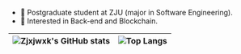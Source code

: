 - 📖 Postgraduate student at ZJU (major in Software Engineering).
- 🍭 Interested in Back-end and Blockchain.

| ![Zjxjwxk's GitHub stats](https://github-readme-stats.vercel.app/api?username=zjxjwxk&show_icons=true&include_all_commits=true) | ![Top Langs](https://github-readme-stats.vercel.app/api/top-langs/?username=zjxjwxk&hide=html,css,php,vue&layout=compact) |
| ------------------------------------------------------------ | ------------------------------------------------------------ |
<!--
**zjxjwxk/zjxjwxk** is a ✨ _special_ ✨ repository because its `README.md` (this file) appears on your GitHub profile.

Here are some ideas to get you started:

- 🔭 I’m currently working on ...
- 🌱 I’m currently learning ...
- 👯 I’m looking to collaborate on ...
- 🤔 I’m looking for help with ...
- 💬 Ask me about ...
- 📫 How to reach me: ...
- 😄 Pronouns: ...
- ⚡ Fun fact: ...
-->
